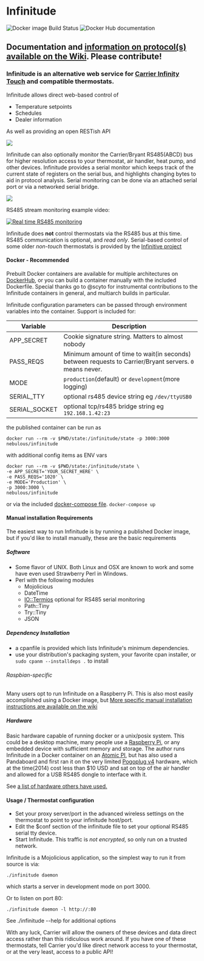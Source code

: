 # Infinitude

![Docker image Build Status](https://github.com/nebulous/infinitude/workflows/Multi-architecture%20Build%20Status/badge.svg?branch=master)
![Docker Hub documentation](https://github.com/nebulous/infinitude/workflows/Push%20Description%20&%20README%20to%20Docker%20Hub/badge.svg?branch=master)

## Documentation and [information on protocol(s) available on the Wiki](https://github.com/nebulous/infinitude/wiki). Please contribute!

### Infinitude is an alternative web service for [Carrier Infinity Touch](https://github.com/nebulous/infinitude/wiki/Infinity-touch) and compatible thermostats.

Infinitude allows direct web-based control of
  * Temperature setpoints
  * Schedules
  * Dealer information

As well as providing an open RESTish API 

<img src="http://i.imgur.com/1LhLKbp.png" />

Infinitude can also optionally monitor the Carrier/Bryant RS485(ABCD) bus for higher resolution access to your thermostat, air handler, heat pump, and other devices.
Infinitude provides a serial monitor which keeps track of the current state of registers on the serial bus, and highlights changing bytes to aid in protocol analysis.
Serial monitoring can be done via an attached serial port or via a networked serial bridge.

<img src="http://i.imgur.com/5Ge1zEM.png" />

RS485 stream monitoring example video:

[![Real time RS485 monitoring](http://img.youtube.com/vi/ybjCumDG_d8/0.jpg)](https://www.youtube.com/watch?v=ybjCumDG_d8)


Infinitude does **not** control thermostats via the RS485 bus at this time. RS485 communication is optional, and _read only_. 
Serial-based control of some older _non-touch_ thermostats is provided by the [Infinitive project](https://github.com/acd/infinitive)


#### Docker - Recommended
Prebuilt Docker containers are available for multiple architectures on [DockerHub](https://hub.docker.com/r/nebulous/infinitude), or you can build a container manually with the included Dockerfile.
Special thanks go to @scyto for instrumental contributions to the Infinitude containers in general, and multiarch builds in particular.

Infinitude configuration parameters can be passed through environment variables into the container.  Support is included for:

| Variable | Description |
| --- | --- |
| APP_SECRET | Cookie signature string. Matters to almost nobody | 
| PASS_REQS | Minimum amount of time to wait(in seconds) between requests to Carrier/Bryant servers. `0` means never. |
| MODE | `production`(default) or `development`(more logging) |
| SERIAL_TTY | optional rs485 device string eg `/dev/ttyUSB0` |
| SERIAL_SOCKET | optional tcp/rs485 bridge string eg `192.168.1.42:23` | 


the published container can be run as

`docker run --rm -v $PWD/state:/infinitude/state -p 3000:3000 nebulous/infinitude`

with additional config items as ENV vars

```
docker run --rm -v $PWD/state:/infinitude/state \
-e APP_SECRET='YOUR_SECRET_HERE' \
-e PASS_REQS='1020' \
-e MODE='Production' \
-p 3000:3000 \
nebulous/infinitude
```

or via the included [docker-compose file](https://github.com/nebulous/infinitude/blob/master/docker-compose.yaml).
`docker-compose up`


#### Manual installation Requirements

The easiest way to run Infinitude is by running a published Docker image, but if you'd like to install manually, these are the basic requirements

##### Software
 * Some flavor of UNIX. Both Linux and OSX are known to work and some have even used Strawberry Perl in Windows.
 * Perl with the following modules
   * Mojolicious
   * DateTime
   * [IO::Termios](https://metacpan.org/module/IO::Termios) optional for RS485 serial monitoring
   * Path::Tiny
   * Try::Tiny
   * JSON
   
##### Dependency Installation
  * a cpanfile is provided which lists Infinitude's minimum dependencies.
  * use your distribution's packaging system, your favorite cpan installer, or `sudo cpanm --installdeps .` to install

###### Raspbian-specific
Many users opt to run Infinitude on a Raspberry Pi. This is also most easily accomplished using a Docker image, but
[More specific manual installation instructions are available on the wiki](https://github.com/nebulous/infinitude/wiki/Installing-Infinitude-on-Raspberry-PI-(raspbian))


##### Hardware

Basic hardware capable of running docker or a unix/posix system. This could be a desktop machine, many people use a [Raspberry Pi](https://amzn.to/2StGo8z), or any embedded device with sufficient memory and storage. The author runs Infinitude in a Docker container on an [Atomic PI](https://amzn.to/3bgufMV), but has also used a Pandaboard and first ran it on the very limited [Pogoplug v4](http://www.amazon.com/Pogoplug-Series-4-Backup-Device/dp/B006I5MKZY/ref=sr_1_1?ie=UTF8&tag=sbhq-20&qid=1415825203&sr=8-1&keywords=pogoplug) hardware, which at the time(2014) cost less than $10 USD and sat on top of the air handler and allowed for a USB RS485 dongle to interface with it.

See <a target="_blank" href="https://www.amazon.com/ideas/amzn1.account.AEFBGWAOB3IGADYQPGQRC566Z2FA/19DKMPAQCZX12?type=explore&ref=idea_cp_vl_ov_d&tag=sbec-20" width="1" height="1" border="0" alt="" style="border:none !important; margin:0px !important;">a list of hardware others have used.</a>


#### Usage / Thermostat configuration
 * Set your proxy server/port in the advanced wireless settings on the thermostat to point to your infinitude host/port. 
 * Edit the $conf section of the infinitude file to set your optional RS485 serial tty device.
 * Start Infinitude. This traffic is _not encrypted_, so only run on a trusted network.

Infinitude is a Mojolicious application, so the simplest way to run it from source is via:

    ./infinitude daemon

which starts a server in development mode on port 3000.

Or to listen on port 80:

    ./infinitude daemon -l http://:80

See ./infinitude <command> --help for additional options

With any luck, Carrier will allow the owners of these devices and data direct access rather
than this ridiculous work around. If you have one of these thermostats, tell
Carrier you'd like direct network access to your thermostat, or at the very
least, access to a public API!
